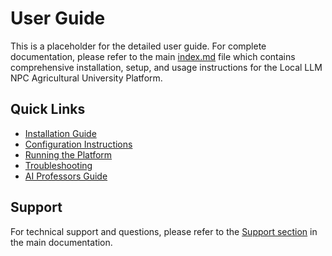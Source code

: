 # User Guide

This is a placeholder for the detailed user guide. For complete documentation, please refer to the main [index.md](index.md) file which contains comprehensive installation, setup, and usage instructions for the Local LLM NPC Agricultural University Platform.

## Quick Links

- [Installation Guide](index.md#installation)
- [Configuration Instructions](index.md#configuration)
- [Running the Platform](index.md#running-the-platform)
- [Troubleshooting](index.md#troubleshooting)
- [AI Professors Guide](index.md#ai-professors)

## Support

For technical support and questions, please refer to the [Support section](index.md#support-and-contact) in the main documentation.
